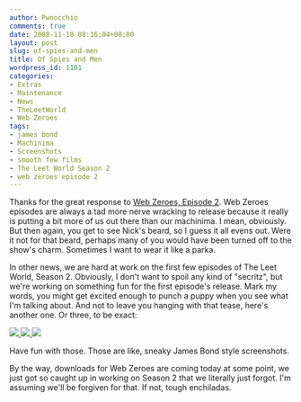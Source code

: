 ```yaml
---
author: Pwnocchio
comments: true
date: 2008-11-18 08:16:04+00:00
layout: post
slug: of-spies-and-men
title: Of Spies and Men
wordpress_id: 1101
categories:
- Extras
- Maintenance
- News
- TheLeetWorld
- Web Zeroes
tags:
- james bond
- Machinima
- Screenshots
- smooth few films
- The Leet World Season 2
- web zeroes episode 2
---
```


Thanks for the great response to [Web Zeroes, Episode 2](http://smoothfewfilms.com/2008/11/16/writers-block/). Web Zeroes episodes are always a tad more nerve wracking to release because it really is putting a bit more of us out there than our machinima. I mean, obviously. But then again, you get to see Nick's beard, so I guess it all evens out. Were it not for that beard, perhaps many of you would have been turned off to the show's charm. Sometimes I want to wear it like a parka.

In other news, we are hard at work on the first few episodes of The Leet World, Season 2. Obviously, I don't want to spoil any kind of "secritz", but we're working on something fun for the first episode's release. Mark my words, you might get excited enough to punch a puppy when you see what I'm talking about. And not to leave you hanging with that tease, here's another one. Or three, to be exact:

[![](http://smoothfewfilms.com/wp-content/uploads/2008/11/tlwsg1-128x72.jpg) ](http://smoothfewfilms.com/wp-content/uploads/2008/11/tlwsg1.jpg)[![](http://smoothfewfilms.com/wp-content/uploads/2008/11/tlwsg2-128x72.jpg) ](http://smoothfewfilms.com/wp-content/uploads/2008/11/tlwsg2.jpg)[![](http://smoothfewfilms.com/wp-content/uploads/2008/11/tlwsg3-128x72.jpg)](http://smoothfewfilms.com/wp-content/uploads/2008/11/tlwsg3.jpg)

Have fun with those. Those are like, sneaky James Bond style screenshots.

By the way, downloads for Web Zeroes are coming today at some point, we just got so caught up in working on Season 2 that we literally just forgot. I'm assuming we'll be forgiven for that. If not, tough enchiladas.
